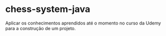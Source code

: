 # chess-system-java
Aplicar os conhecimentos aprendidos até o momento no curso da Udemy para a construção de um projeto.
